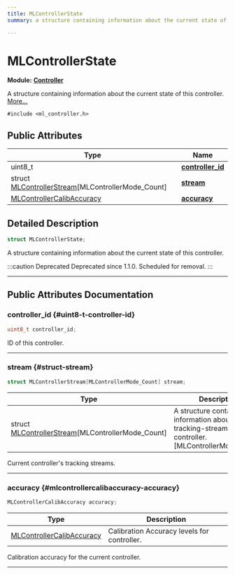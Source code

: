 ```yaml
---
title: MLControllerState
summary: a structure containing information about the current state of this controller. 

---
```


# MLControllerState

**Module:** **[Controller](/versioned_docs/version-22-Feb-2023/api-ref/api/Modules/group___controller/group___controller.md)**



A structure containing information about the current state of this controller.  [More...](#detailed-description)


`#include <ml_controller.h>`

## Public Attributes

| Type           | Name           |
| -------------- | -------------- |
| uint8_t | **[controller_id](/versioned_docs/version-22-Feb-2023/api-ref/api/Modules/group___controller/struct_m_l_controller_state.md#uint8-t-controller-id)**  |
| struct [MLControllerStream](/versioned_docs/version-22-Feb-2023/api-ref/api/Modules/group___controller/struct_m_l_controller_stream.md)[MLControllerMode_Count] | **[stream](/versioned_docs/version-22-Feb-2023/api-ref/api/Modules/group___controller/struct_m_l_controller_state.md#struct-stream)**  |
| [MLControllerCalibAccuracy](/versioned_docs/version-22-Feb-2023/api-ref/api/Modules/group___controller/group___controller.md#enums-mlcontrollercalibaccuracy) | **[accuracy](/versioned_docs/version-22-Feb-2023/api-ref/api/Modules/group___controller/struct_m_l_controller_state.md#mlcontrollercalibaccuracy-accuracy)**  |

## Detailed Description

```cpp
struct MLControllerState;
```

A structure containing information about the current state of this controller. 



:::caution Deprecated
Deprecated since 1.1.0. Scheduled for removal. 
:::



-----------
## Public Attributes Documentation

### controller_id {#uint8-t-controller-id}

```cpp
uint8_t controller_id;
```


ID of this controller. 





-----------

### stream {#struct-stream}

```cpp
struct MLControllerStream[MLControllerMode_Count] stream;
```



| Type | Description |
|--|--|
| struct [MLControllerStream](/versioned_docs/version-22-Feb-2023/api-ref/api/Modules/group___controller/struct_m_l_controller_stream.md)[MLControllerMode_Count] | A structure containing information about the tracking-stream of this controller. [MLControllerMode_Count] |


Current controller's tracking streams. 





-----------

### accuracy {#mlcontrollercalibaccuracy-accuracy}

```cpp
MLControllerCalibAccuracy accuracy;
```



| Type | Description |
|--|--|
| [MLControllerCalibAccuracy](/versioned_docs/version-22-Feb-2023/api-ref/api/Modules/group___controller/group___controller.md#enums-mlcontrollercalibaccuracy) | Calibration Accuracy levels for controller.  |


Calibration accuracy for the current controller. 





-----------


